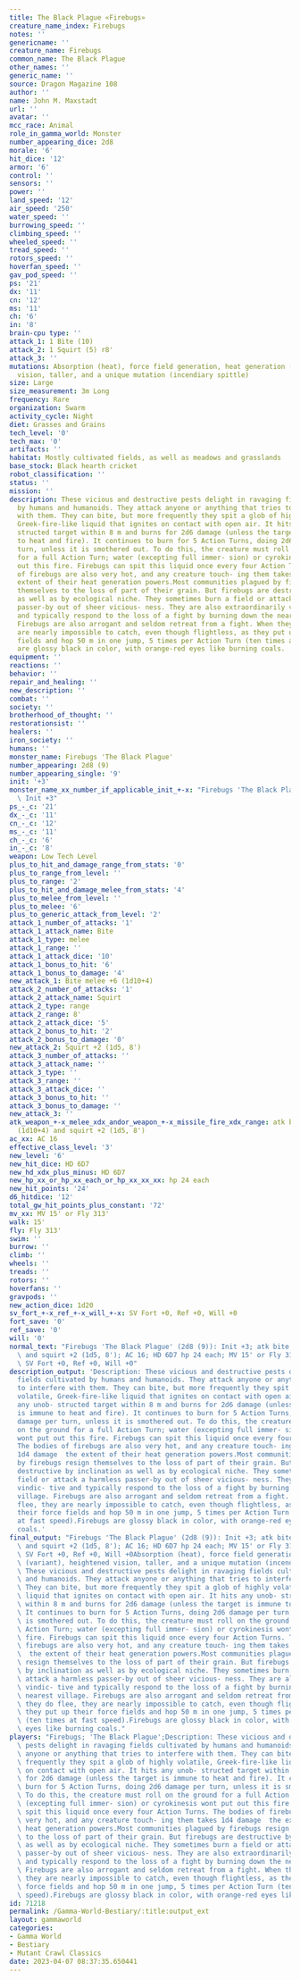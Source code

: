 ```yaml
---
title: The Black Plague «Firebugs»
creature_name_index: Firebugs
notes: ''
genericname: ''
creature_name: Firebugs
common_name: The Black Plague
other_names: ''
generic_name: ''
source: Dragon Magazine 108
author: ''
name: John M. Maxstadt
url: ''
avatar: ''
mcc_race: Animal
role_in_gamma_world: Monster
number_appearing_dice: 2d8
morale: '6'
hit_dice: '12'
armor: '6'
control: ''
sensors: ''
power: ''
land_speed: '12'
air_speed: '250'
water_speed: ''
burrowing_speed: ''
climbing_speed: ''
wheeled_speed: ''
tread_speed: ''
rotors_speed: ''
hoverfan_speed: ''
gav_pod_speed: ''
ps: '21'
dx: '11'
cn: '12'
ms: '11'
ch: '6'
in: '8'
brain-cpu type: ''
attack_1: 1 Bite (10)
attack_2: 1 Squirt (5) r8'
attack_3: ''
mutations: Absorption (heat), force field generation, heat generation (variant), heightened
  vision, taller, and a unique mutation (incendiary spittle)
size: Large
size_measurement: 3m Long
frequency: Rare
organization: Swarm
activity_cycle: Night
diet: Grasses and Grains
tech_level: '0'
tech_max: '0'
artifacts: ''
habitat: Mostly cultivated fields, as well as meadows and grasslands
base_stock: Black hearth cricket
robot_classification: ''
status: ''
mission: ''
description: These vicious and destructive pests delight in ravaging fields cultivated
  by humans and humanoids. They attack anyone or anything that tries to interfere
  with them. They can bite, but more frequently they spit a glob of highly volatile,
  Greek-fire-like liquid that ignites on contact with open air. It hits any unob-
  structed target within 8 m and burns for 2d6 damage (unless the target is immune
  to heat and fire). It continues to burn for 5 Action Turns, doing 2d6 damage per
  turn, unless it is smothered out. To do this, the creature must roll on the ground
  for a full Action Turn; water (excepting full immer- sion) or cyrokinesis wont put
  out this fire. Firebugs can spit this liquid once every four Action Turns. The bodies
  of firebugs are also very hot, and any creature touch- ing them takes 1d4 damage  the
  extent of their heat generation powers.Most communities plagued by firebugs resign
  themselves to the loss of part of their grain. But firebugs are destructive by inclination
  as well as by ecological niche. They sometimes burn a field or attack a harmless
  passer-by out of sheer vicious- ness. They are also extraordinarily vindic- tive
  and typically respond to the loss of a fight by burning down the nearest village.
  Firebugs are also arrogant and seldom retreat from a fight. When they do flee, they
  are nearly impossible to catch, even though flightless, as they put up their force
  fields and hop 50 m in one jump, 5 times per Action Turn (ten times at fast speed).Firebugs
  are glossy black in color, with orange-red eyes like burning coals.
equipment: ''
reactions: ''
behavior: ''
repair_and_healing: ''
new_description: ''
combat: ''
society: ''
brotherhood_of_thought: ''
restorationsist: ''
healers: ''
iron_society: ''
humans: ''
monster_name: Firebugs 'The Black Plague'
number_appearing: 2d8 (9)
number_appearing_single: '9'
init: '+3'
monster_name_xx_number_if_applicable_init_+-x: "Firebugs 'The Black Plague' (2d8 (9)):\
  \ Init +3"
ps_-_c: '21'
dx_-_c: '11'
cn_-_c: '12'
ms_-_c: '11'
ch_-_c: '6'
in_-_c: '8'
weapon: Low Tech Level
plus_to_hit_and_damage_range_from_stats: '0'
plus_to_range_from_level: ''
plus_to_range: '2'
plus_to_hit_and_damage_melee_from_stats: '4'
plus_to_melee_from_level: ''
plus_to_melee: '6'
plus_to_generic_attack_from_level: '2'
attack_1_number_of_attacks: '1'
attack_1_attack_name: Bite
attack_1_type: melee
attack_1_range: ''
attack_1_attack_dice: '10'
attack_1_bonus_to_hit: '6'
attack_1_bonus_to_damage: '4'
new_attack_1: Bite melee +6 (1d10+4)
attack_2_number_of_attacks: '1'
attack_2_attack_name: Squirt
attack_2_type: range
attack_2_range: 8'
attack_2_attack_dice: '5'
attack_2_bonus_to_hit: '2'
attack_2_bonus_to_damage: '0'
new_attack_2: Squirt +2 (1d5, 8')
attack_3_number_of_attacks: ''
attack_3_attack_name: ''
attack_3_type: ''
attack_3_range: ''
attack_3_attack_dice: ''
attack_3_bonus_to_hit: ''
attack_3_bonus_to_damage: ''
new_attack_3: ''
atk_weapon_+-x_melee_xdx_andor_weapon_+-x_missile_fire_xdx_range: atk bite melee +6
  (1d10+4) and squirt +2 (1d5, 8')
ac_xx: AC 16
effective_class_level: '3'
new_level: '6'
new_hit_dice: HD 6D7
new_hd_xdx_plus_minus: HD 6D7
new_hp_xx_or_hp_xx_each_or_hp_xx_xx_xx: hp 24 each
new_hit_points: '24'
d6_hitdice: '12'
total_gw_hit_points_plus_constant: '72'
mv_xx: MV 15' or Fly 313'
walk: 15'
fly: Fly 313'
swim: ''
burrow: ''
climb: ''
wheels: ''
treads: ''
rotors: ''
hoverfans: ''
gravpods: ''
new_action_dice: 1d20
sv_fort_+-x_ref_+-x_will_+-x: SV Fort +0, Ref +0, Will +0
fort_save: '0'
ref_save: '0'
will: '0'
normal_text: "Firebugs 'The Black Plague' (2d8 (9)): Init +3; atk bite melee +6 (1d10+4)\
  \ and squirt +2 (1d5, 8'); AC 16; HD 6D7 hp 24 each; MV 15' or Fly 313' ; 1d20;\
  \ SV Fort +0, Ref +0, Will +0"
description_output: 'Description: These vicious and destructive pests delight in ravaging
  fields cultivated by humans and humanoids. They attack anyone or anything that tries
  to interfere with them. They can bite, but more frequently they spit a glob of highly
  volatile, Greek-fire-like liquid that ignites on contact with open air. It hits
  any unob- structed target within 8 m and burns for 2d6 damage (unless the target
  is immune to heat and fire). It continues to burn for 5 Action Turns, doing 2d6
  damage per turn, unless it is smothered out. To do this, the creature must roll
  on the ground for a full Action Turn; water (excepting full immer- sion) or cyrokinesis
  wont put out this fire. Firebugs can spit this liquid once every four Action Turns.
  The bodies of firebugs are also very hot, and any creature touch- ing them takes
  1d4 damage  the extent of their heat generation powers.Most communities plagued
  by firebugs resign themselves to the loss of part of their grain. But firebugs are
  destructive by inclination as well as by ecological niche. They sometimes burn a
  field or attack a harmless passer-by out of sheer vicious- ness. They are also extraordinarily
  vindic- tive and typically respond to the loss of a fight by burning down the nearest
  village. Firebugs are also arrogant and seldom retreat from a fight. When they do
  flee, they are nearly impossible to catch, even though flightless, as they put up
  their force fields and hop 50 m in one jump, 5 times per Action Turn (ten times
  at fast speed).Firebugs are glossy black in color, with orange-red eyes like burning
  coals.'
final_output: "Firebugs 'The Black Plague' (2d8 (9)): Init +3; atk bite melee +6 (1d10+4)\
  \ and squirt +2 (1d5, 8'); AC 16; HD 6D7 hp 24 each; MV 15' or Fly 313' ; 1d20;\
  \ SV Fort +0, Ref +0, Will +0Absorption (heat), force field generation, heat generation\
  \ (variant), heightened vision, taller, and a unique mutation (incendiary spittle)Description:\
  \ These vicious and destructive pests delight in ravaging fields cultivated by humans\
  \ and humanoids. They attack anyone or anything that tries to interfere with them.\
  \ They can bite, but more frequently they spit a glob of highly volatile, Greek-fire-like\
  \ liquid that ignites on contact with open air. It hits any unob- structed target\
  \ within 8 m and burns for 2d6 damage (unless the target is immune to heat and fire).\
  \ It continues to burn for 5 Action Turns, doing 2d6 damage per turn, unless it\
  \ is smothered out. To do this, the creature must roll on the ground for a full\
  \ Action Turn; water (excepting full immer- sion) or cyrokinesis wont put out this\
  \ fire. Firebugs can spit this liquid once every four Action Turns. The bodies of\
  \ firebugs are also very hot, and any creature touch- ing them takes 1d4 damage\
  \  the extent of their heat generation powers.Most communities plagued by firebugs\
  \ resign themselves to the loss of part of their grain. But firebugs are destructive\
  \ by inclination as well as by ecological niche. They sometimes burn a field or\
  \ attack a harmless passer-by out of sheer vicious- ness. They are also extraordinarily\
  \ vindic- tive and typically respond to the loss of a fight by burning down the\
  \ nearest village. Firebugs are also arrogant and seldom retreat from a fight. When\
  \ they do flee, they are nearly impossible to catch, even though flightless, as\
  \ they put up their force fields and hop 50 m in one jump, 5 times per Action Turn\
  \ (ten times at fast speed).Firebugs are glossy black in color, with orange-red\
  \ eyes like burning coals."
players: "Firebugs; 'The Black Plague';Description: These vicious and destructive\
  \ pests delight in ravaging fields cultivated by humans and humanoids. They attack\
  \ anyone or anything that tries to interfere with them. They can bite, but more\
  \ frequently they spit a glob of highly volatile, Greek-fire-like liquid that ignites\
  \ on contact with open air. It hits any unob- structed target within 8 m and burns\
  \ for 2d6 damage (unless the target is immune to heat and fire). It continues to\
  \ burn for 5 Action Turns, doing 2d6 damage per turn, unless it is smothered out.\
  \ To do this, the creature must roll on the ground for a full Action Turn; water\
  \ (excepting full immer- sion) or cyrokinesis wont put out this fire. Firebugs can\
  \ spit this liquid once every four Action Turns. The bodies of firebugs are also\
  \ very hot, and any creature touch- ing them takes 1d4 damage  the extent of their\
  \ heat generation powers.Most communities plagued by firebugs resign themselves\
  \ to the loss of part of their grain. But firebugs are destructive by inclination\
  \ as well as by ecological niche. They sometimes burn a field or attack a harmless\
  \ passer-by out of sheer vicious- ness. They are also extraordinarily vindic- tive\
  \ and typically respond to the loss of a fight by burning down the nearest village.\
  \ Firebugs are also arrogant and seldom retreat from a fight. When they do flee,\
  \ they are nearly impossible to catch, even though flightless, as they put up their\
  \ force fields and hop 50 m in one jump, 5 times per Action Turn (ten times at fast\
  \ speed).Firebugs are glossy black in color, with orange-red eyes like burning coals.|"
id: 71218
permalink: /Gamma-World-Bestiary/:title:output_ext
layout: gammaworld
categories:
- Gamma World
- Bestiary
- Mutant Crawl Classics
date: 2023-04-07 08:37:35.650441
---
```

